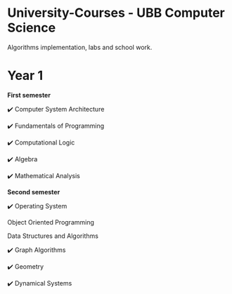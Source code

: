 # University-Courses - UBB Computer Science
Algorithms implementation, labs and school work.

# **Year 1**
**First semester** 


✔️ Computer System Architecture

✔️ Fundamentals of Programming

✔️ Computational Logic

✔️ Algebra

✔️ Mathematical Analysis


**Second semester**

✔️ Operating System

Object Oriented Programming

Data Structures and Algorithms

✔️ Graph Algorithms

✔️ Geometry

✔️ Dynamical Systems
